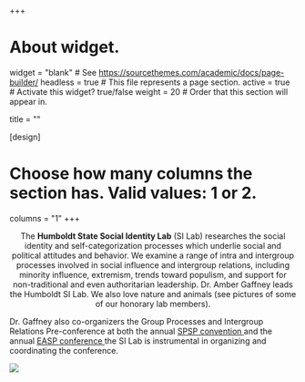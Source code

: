 +++
# About widget.
widget = "blank"  # See https://sourcethemes.com/academic/docs/page-builder/
headless = true  # This file represents a page section.
active = true  # Activate this widget? true/false
weight = 20  # Order that this section will appear in.

title = ""

[design]
  # Choose how many columns the section has. Valid values: 1 or 2.
  columns = "1"
+++

<p style="text-align:center;">The <b>Humboldt State Social Identity Lab</b> (SI Lab) researches the social identity and self-categorization processes which underlie social and political attitudes and behavior. We examine a range of intra and intergroup processes involved in social influence and intergroup relations, including minority influence, extremism, trends toward populism, and support for non-traditional and even authoritarian leadership. Dr. Amber Gaffney leads the Humboldt SI Lab. We also love nature and animals (see pictures of some of our honorary lab members).</p>

Dr. Gaffney also co-organizers the Group Processes and Intergroup Relations Pre-conference at both the annual <a href = "http://meeting.spsp.org/preconferences/group-processes-and-intergroup-relations">SPSP convention <i class="fas fa-external-link-alt"></i></a> and the annual <a href = "http://sites.psych.ualberta.ca/easp-gpir-2020/">EASP conference <i class="fas fa-external-link-alt"></i></a> the SI Lab is instrumental in organizing and coordinating the conference.

<img src = "img/featured2.jpg">
